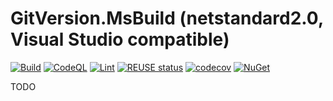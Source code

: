 <!--
SPDX-FileCopyrightText: 2024 Frans van Dorsselaer

SPDX-License-Identifier: MIT
-->

# GitVersion.MsBuild (netstandard2.0, Visual Studio compatible)

[![Build](https://github.com/dorssel/gitversion-msbuild/actions/workflows/dotnet.yml/badge.svg?branch=main)](https://github.com/dorssel/gitversion-msbuild/actions?query=workflow%3ABuild+branch%3Amain)
[![CodeQL](https://github.com/dorssel/gitversion-msbuild/actions/workflows/codeql.yml/badge.svg?branch=main)](https://github.com/dorssel/gitversion-msbuild/actions?query=workflow%3ACodeQL+branch%3Amain)
[![Lint](https://github.com/dorssel/gitversion-msbuild/actions/workflows/lint.yml/badge.svg?branch=main)](https://github.com/dorssel/gitversion-msbuild/actions?query=workflow%3ALint+branch%3Amain)
[![REUSE status](https://api.reuse.software/badge/github.com/dorssel/gitversion-msbuild)](https://api.reuse.software/info/github.com/dorssel/gitversion-msbuild)
[![codecov](https://codecov.io/gh/dorssel/gitversion-msbuild/branch/main/graph/badge.svg?token=L0QI0AZRJI)](https://codecov.io/gh/dorssel/gitversion-msbuild)
[![NuGet](https://img.shields.io/nuget/v/Dorssel.GitVersion.MsBuild?logo=nuget)](https://www.nuget.org/packages/Dorssel.GitVersion.MsBuild)

TODO
